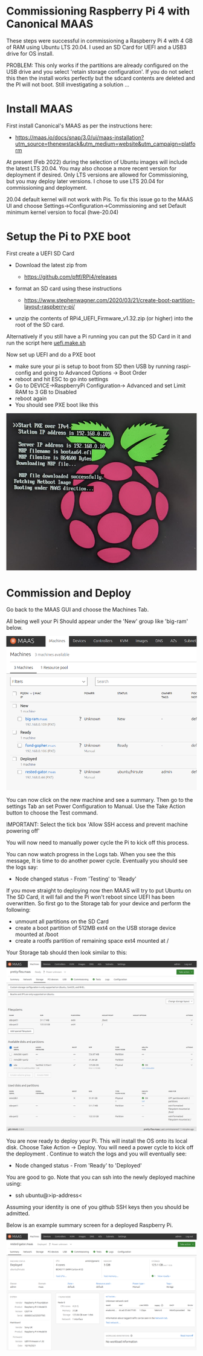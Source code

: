 # Commissioning Raspberry Pi 4 with Canonical MAAS

These steps were successful in commissioning a Raspberry Pi 4 with 
4 GB of RAM using Ubuntu LTS 20.04. I used an SD Card for UEFI and 
a USB3 drive for OS install.

PROBLEM: This only works if the partitions are already configured on the USB
drive and you select 'retain storage configuration'. If you do not select this
then the install works perfectly but the sdcard contents are deleted and the 
PI will not boot. Still investigating a solution ...

# Install MAAS
First install Canonical's MAAS as per the instructions here:

- https://maas.io/docs/snap/3.0/ui/maas-installation?utm_source=thenewstack&utm_medium=website&utm_campaign=platform

At present (Feb 2022) during the selection of Ubuntu images will include the 
latest LTS 20.04. You may also choose a more recent version for deployment if 
desired. Only LTS versions are allowed for Commissioning, but you may 
deploy later versions. I chose to use LTS 20.04 for commissioning and deployment.

20.04 default kernel will not work with Pis. To fix this issue go to the MAAS UI
and choose Settings->Configuration->Commissioning and set Default minimum 
kernel version to focal (hwe-20.04)

# Setup the Pi to PXE boot

First create a UEFI SD Card
- Download the latest zip from 
    - https://github.com/pftf/RPi4/releases
- format an SD card using these instructions

    - https://www.stephenwagner.com/2020/03/21/create-boot-partition-layout-raspberry-pi/
- unzip the contents of RPi4_UEFI_Firmware_v1.32.zip (or higher) into
  the root of the SD card.

Alternatively if you still have a Pi running you can put the SD Card in it and
run the script here [uefi.make.sh](uefi.make.sh)

Now set up UEFI and do a PXE boot  
- make sure your pi is setup to boot from SD then USB by running raspi-config
  and going to Advanced Options -> Boot Order
- reboot and hit ESC to go into settings
- Go to DEVICE->RaspberryPi  Configuration-> Advanced and set Limit RAM to 3 GB to Disabled
- reboot again
- You should see PXE boot like this


![alt text](images/pxe.png)

# Commission and Deploy

Go back to the MAAS GUI and choose the Machines Tab. 

All being well your Pi Should appear under the 'New' group like 'big-ram' below.

![alt text](images/new.png)

You can now click on the new machine and see a summary. Then go to the settings Tab an set Power Configuration to Manual. Use the Take Action button to choose the Test command. 

IMPORTANT: Select the tick box 'Allow SSH access and prevent machine powering off'

You will now need to manually power cycle the Pi to kick off this process.

You can now watch progress in the Logs tab. When you see the this message,
It is time to do another power cycle. Eventually you should see the logs say:

- Node changed status - From 'Testing' to 'Ready'

If you move straight to deploying now then MAAS will try to put Ubuntu on 
The SD Card, it will fail and the Pi won't reboot since UEFI has been overwritten.
So first go to the Storage tab for your device and perform the following:

- unmount all partitions on the SD Card
- create a boot partition of 512MB ext4 on the USB storage device mounted at /boot
- create a rootfs partition of remaining space ext4 mounted at /

Your Storage tab should then look similar to this:

![alt text](images/partitions.png)

You are now ready to deploy  your Pi. This will install the OS onto its local disk.
Choose Take Action -> Deploy.
You will need a power cycle to kick off the deployment .
Continue to watch the logs and you will eventually see:

- Node changed status - From 'Ready' to 'Deployed'

You are good to go. Note that you can ssh into the newly deployed machine 
using:

- ssh ubuntu@>ip-address<

Assuming your identity is one of you github SSH keys then you should 
be admitted.

Below is an example summary screen for a deployed Raspberry Pi.

![alt text](images/summary.png)




